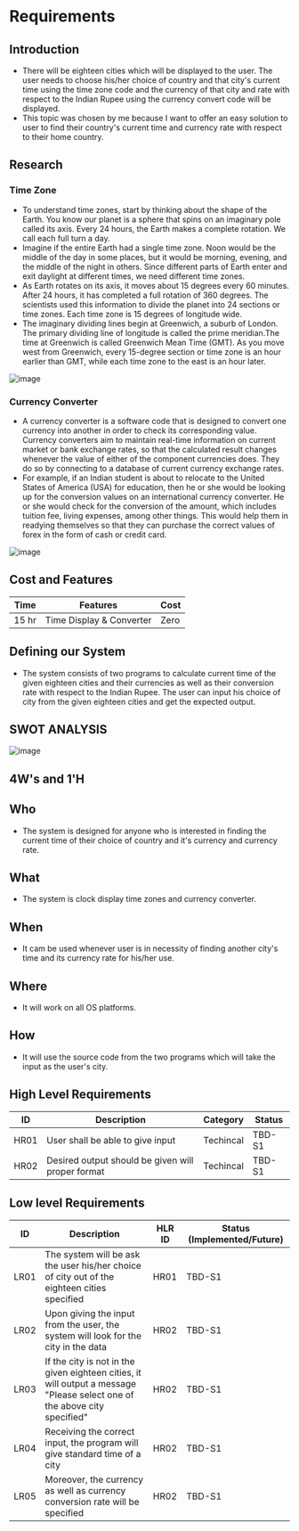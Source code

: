 # Requirements
## Introduction
*   There will be eighteen cities which will be displayed to the user. The user needs to choose his/her choice of country and that city's current time using the time zone code and the currency of that city and rate with respect to the Indian Rupee using the currency convert code will be displayed. 
*   This topic was chosen by me because I want to offer an easy solution to user to find their country's current time and currency rate with respect to their home country.

## Research
### Time Zone
*   To understand time zones, start by thinking about the shape of the Earth. You know our planet is a sphere that spins on an imaginary pole called its axis. Every 24 hours, the Earth makes a complete rotation. We call each full turn a day.
*   Imagine if the entire Earth had a single time zone. Noon would be the middle of the day in some places, but it would be morning, evening, and the middle of the night in others. Since different parts of Earth enter and exit daylight at different times, we need different time zones.
*   As Earth rotates on its axis, it moves about 15 degrees every 60 minutes. After 24 hours, it has completed a full rotation of 360 degrees. The scientists used this information to divide the planet into 24 sections or time zones. Each time zone is 15 degrees of longitude wide.
*   The imaginary dividing lines begin at Greenwich, a suburb of London. The primary dividing line of longitude is called the prime meridian.The time at Greenwich is called Greenwich Mean Time (GMT). As you move west from Greenwich, every 15-degree section or time zone is an hour earlier than GMT, while each time zone to the east is an hour later.

![image](https://user-images.githubusercontent.com/80448432/114149261-58163200-9938-11eb-8184-c915bc3b70c2.png)
### Currency Converter
*   A currency converter is a software code that is designed to convert one currency into another in order to check its corresponding value. Currency converters aim to maintain real-time information on current market or bank exchange rates, so that the calculated result changes whenever the value of either of the component currencies does. They do so by connecting to a database of current currency exchange rates.
*   For example, if an Indian student is about to relocate to the United States of America (USA) for education, then he or she would be looking up for the conversion values on an international currency converter. He or she would check for the conversion of the amount, which includes tuition fee, living expenses, among other things. This would help them in readying themselves so that they can purchase the correct values of forex in the form of cash or credit card.

![image](https://user-images.githubusercontent.com/80448432/114195080-c75a4900-996d-11eb-9c6d-f640c7519c07.png)
## Cost and Features
| Time | Features | Cost |
| ---- | -------- | ---- |
|15 hr | Time Display & Converter| Zero |
## Defining our System
*   The system consists of two programs to calculate current time of the given eighteen cities and their currencies as well as their conversion rate with respect to the Indian Rupee. The user can input his choice of city from the given eighteen cities and get the expected output.

## SWOT ANALYSIS

![image](https://user-images.githubusercontent.com/80448432/114222792-a523f380-998c-11eb-83c8-cb471b57f573.png)

## 4W&#39;s and 1&#39;H

## Who
*   The system is designed for anyone who is interested in finding the current time of their choice of country and it's currency and currency rate.

## What
*   The system is clock display time zones and currency converter.

## When
*   It cam be used whenever user is in necessity of finding another city's time and its currency rate for his/her use. 

## Where
*   It will work on all OS platforms.

## How
*   It will use the source code from the two programs which will take the input as the user's city.

## High Level Requirements
| ID | Description | Category | Status | 
| ----- | ----- | ------- | ---------|
| HR01 | User shall be able to give input | Techincal | TBD-S1 | 
| HR02 | Desired output should be given will proper format| Techincal | TBD-S1 |

## Low level Requirements
| ID | Description | HLR ID | Status (Implemented/Future) |
| ------ | --------- | ------ | ----- |
| LR01 | The system will be ask the user his/her choice of city out of the eighteen cities specified| HR01 | TBD-S1 |
| LR02 | Upon giving the input from the user, the system will look for the city in the data| HR02 | TBD-S1 |
| LR03 | If the city is not in the given eighteen cities, it will output a message "Please select one of the above city specified"| HR02 | TBD-S1 |
| LR04 | Receiving the correct input, the program will give standard time of a city  | HR02 | TBD-S1 |
| LR05 |Moreover, the currency as well as currency conversion rate will be specified | HR02 | TBD-S1 |
